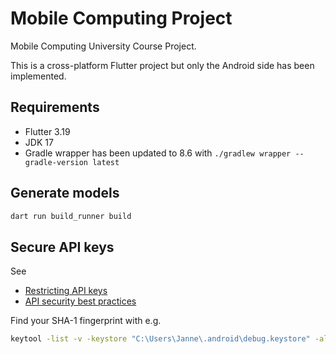 # Mobile Computing Project

Mobile Computing University Course Project.

This is a cross-platform Flutter project but only the Android side has been implemented.

## Requirements
- Flutter 3.19
- JDK 17
- Gradle wrapper has been updated to 8.6 with `./gradlew wrapper --gradle-version latest`

## Generate models
```sh
dart run build_runner build
```

## Secure API keys
See 
* [Restricting API keys](https://developers.google.com/maps/documentation/android-sdk/get-api-key#restrict_key)
* [API security best practices](https://developers.google.com/maps/api-security-best-practices)

Find your SHA-1 fingerprint with e.g.
```sh
keytool -list -v -keystore "C:\Users\Janne\.android\debug.keystore" -alias androiddebugkey -storepass android -keypass android
```
